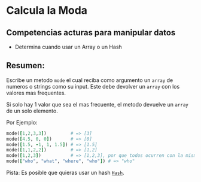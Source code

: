 # Calcula la Moda

## Competencias acturas para manipular datos
- Determina cuando usar un Array o un Hash

## Resumen:

Escribe un metodo `mode` el cual reciba como argumento un `array` de numeros o strings como su input. Este debe devolver un `array` con los valores mas frequentes.

Si solo hay 1 valor que sea el mas frecuente, el metodo devuelve un `array` de un solo elemento.

Por Ejemplo:

```ruby
mode([1,2,3,3])         # => [3]
mode([4.5, 0, 0])       # => [0]
mode([1.5, -1, 1, 1.5]) # => [1.5]
mode([1,1,2,2])         # => [1,2]
mode([1,2,3])           # => [1,2,3], por que todos ocurren con la misma frecuencia
mode(["who", "what", "where", "who"]) # => "who"
```
Pista: Es posible que quieras usar un hash [`Hash`](http://ruby-doc.org/core-2.4.0/Hash.html).
